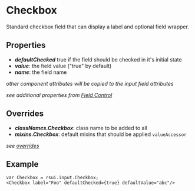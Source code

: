 Checkbox
========

Standard checkbox field that can display a label and optional field wrapper.

Properties
----------
- ***defaultChecked*** true if the field should be checked in it's initial state
- ***value***: the field value ("true" by default)
- ***name***: the field name

*other component attributes will be copied to the input field attributes*

*see additional properties from [Field Control](../form/Control.md)*

Overrides
---------
- ***classNames.Checkbox***: class name to be added to all
- ***mixins.Checkbox***: default mixins that should be applied
```valueAccessor```

*see [overrides](./overrides.md)*

Example
--------
    var Checkbox = rsui.input.Checkbox;
    <Checkbox label="Foo" defaultChecked={true} defaultValue="abc"/>